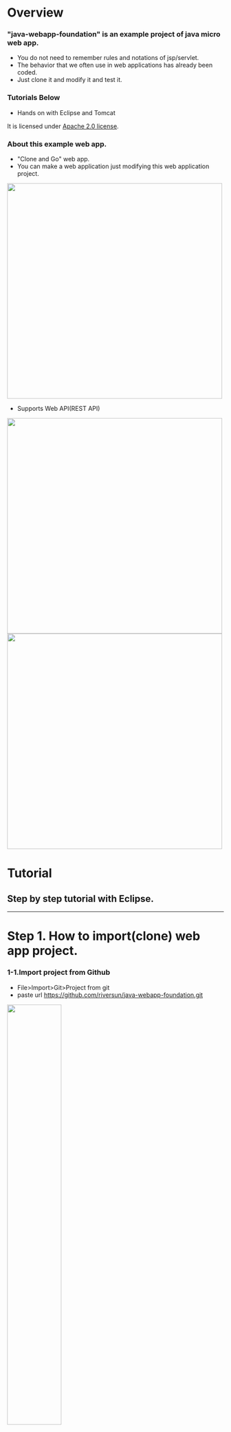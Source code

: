 # Overview

###  "java-webapp-foundation" is an example project of java micro web app.

- You do not need to remember rules and notations of jsp/servlet.
- The behavior that we often use in web applications has already been coded.
- Just clone it and modify it and test it.


### Tutorials Below
- Hands on with Eclipse and Tomcat

It is licensed under [Apache 2.0 license](https://www.apache.org/licenses/LICENSE-2.0).

### About this example web app.
- "Clone and Go" web app.
- You can make a web application just modifying this web application project.

<img src="https://riversun.github.io/img/jweb/run04.png" width=500px />

- Supports Web API(REST API)

<img src="https://riversun.github.io/img/jweb/run05.png" width=500px />

<img src="https://riversun.github.io/img/jweb/run06.png" width=500px />

# <b>Tutorial</b>
## Step by step tutorial with Eclipse.
___
# Step 1. How to import(clone) web app project.
### 1-1.Import project from Github
- File>Import>Git>Project from git
- paste url https://github.com/riversun/java-webapp-foundation.git

<img src="https://riversun.github.io/img/jweb/import01.png" width=50%/>


### 1-2. Import as general project
- Select "Import as general project"
- Click Next

<img src="https://riversun.github.io/img/jweb/import02.png" width=500px />

### 1-3. Import finished

<img src="https://riversun.github.io/img/jweb/import03.png" width=500px />

### 1-4. Convert to maven project
- Right click on the project to open context menu
- Click Configure>Convert to maven project

<img src="https://riversun.github.io/img/jweb/import04.png" width=500px />

### 1-5. The imported project is converted to maven project like this.

<img src="https://riversun.github.io/img/jweb/import05.png" width=500px />
___
# Step 2. Add server to Eclipse
### 2-1. Open server window

- File>New>Other>Server

<img src="https://riversun.github.io/img/jweb/addsv01.png" width=500px />

### 2-2. Define a New Server
- In this example, select Tomcat v7.0 server.
- (You can select another server taht supports servlet 3.0 or higher)

<img src="https://riversun.github.io/img/jweb/addsv02.png" width=500px />

### Error Handling Case1.  If “Unknown version of tomcat was specified” is shown on this window,
- Make sure if tomcat is unzipped in specified directory.
- Check whether unzip has failed.

- Eclipse is checking following files in the tomcat directory.
```
conf/catalina.policy
conf/server.xml
conf/web.xml
conf/context.xml
conf/tomcat-users.xml
conf/catalina.policy
conf/catalina.properties
lib/catalina.jar
```

<img src="https://riversun.github.io/img/jweb/addsv03.png" width=500px />

### Error Handling Case2.  If you erase tomcat from “Servers”, nothing is displayed here,and you may not be able to select Tomcat.

- In that case,try following steps.
```
1.Close Eclipse
2.Open [workspace]/.metadata/.plugins/org.eclipse.core.runtime/.settings
3.delete files below.
org.eclipse.wst.server.core.prefs
org.eclipse.jst.server.tomcat.core.prefs
4.Restart Eclipse
```

<img src="https://riversun.github.io/img/jweb/addsv04.png" width=500px />
___
# Step 3. Show server view on Eclipse
### 3-1. Show "Servers" tab

- Window>Show View>Other>Server
- select "Servers"


<img src="https://riversun.github.io/img/jweb/showsv01.png" width=300px />

### 3-2. "Sever" tab is added like this.

<img src="https://riversun.github.io/img/jweb/showsv02.png" width=500px />
___
# Step 4. Run web app on the Tomcat
### 4-1. Add this app to the Tomcat
- Right click on the project to show the context menu.
- Run As > Run on Server
- Click "Finish" button.

<img src="https://riversun.github.io/img/jweb/run01.png" width=500px />

### 4-2. Web App installed on the Tomcat
- Typically,access http://localhost:8080/example/ with your browser.
- Example app's top page will be shown just like below.
- Notice that the password field is filled with stars as it has not been logged in yet
- Click "Log In"

<img src="https://riversun.github.io/img/jweb/run02.png" width=500px />

### 4-3. Log in page will be shown.
- Enter "guest" in the Username field to login.
- Enter "guest" in the Password field to login.

<img src="https://riversun.github.io/img/jweb/run03.png" width=500px />

### 4-4. Log in finished.
- You can see the password of listed names.


<img src="https://riversun.github.io/img/jweb/run04.png" width=500px />

### 4-5. Easy to implement <b>REST API</b>
- Returns results as <b>XML</b>

<img src="https://riversun.github.io/img/jweb/run05.png" width=500px />

- Returns results as <b>JSON</b>

<img src="https://riversun.github.io/img/jweb/run06.png" width=500px />
___
# Appendix
## Appendix 1. How to change URL
### APDX 1-1.Remove web app project from Tomcat
- Right click on the web-app-project on the Servers view.
- Select "Remove"

<img src="https://riversun.github.io/img/jweb/churl01.png
  " width=500px />

### APDX 1-2. Click "OK"
- If this dialog is shown, click "OK".

<img src="https://riversun.github.io/img/jweb/churl02.png" width=500px />

### APDX 1-3. Clean Tomcat
- Right click on the Tomcat instance in the Servers view.
- Click "Clean" on the context menu.

<img src="https://riversun.github.io/img/jweb/churl03.png" width=500px />

### APDX 1-4. Click "OK"

<img src="https://riversun.github.io/img/jweb/churl04.png" width=500px />

### APDX 1-5. Change url.
- Open POM.xml
- Edit &lt;finalName&gt; value
- Change "example" to "mywebapp"

<img src="https://riversun.github.io/img/jweb/churl05.png" width=300px/>

↓↓↓

<img src="https://riversun.github.io/img/jweb/churl06.png"  width=300px />
### APDX 1-6. Update maven project
- Right click on the web-app-project.
- Select "Maven">"Update Project"


<img src="https://riversun.github.io/img/jweb/churl07.png" width=500px />

